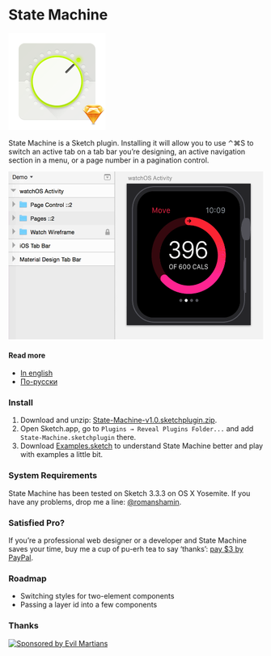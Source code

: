 # State Machine

<img width="192" height="192" src="images/state-machine-icon@2x.png" title="State Machine Icon">

State Machine is a Sketch plugin. Installing it will allow you to use ⌃⌘S to switch an active tab on a tab bar you’re designing, an active navigation section in a menu, or a page number in a pagination control.

<img width="522" height="332" src="images/state-machine-demo@2x.gif" title="Demonstration">

#### Read more

* [In english]
* [По-русски]

[In english]: https://medium.com/@romanshamin/3337b8776b49
[По-русски]: https://medium.com/@romanshamin/bb453f46a788

### Install

1. Download and unzip: [State-Machine-v1.0.sketchplugin.zip].
2. Open Sketch.app, go to `Plugins → Reveal Plugins Folder...` and add `State-Machine.sketchplugin` there.
3. Download [Examples.sketch] to understand State Machine better and play with examples a little bit.

[State-Machine-v1.0.sketchplugin.zip]: https://cdn.rawgit.com/romashamin/statemachine-sketch/master/State-Machine-v1.0.sketchplugin.zip
[Examples.sketch]: https://cdn.rawgit.com/romashamin/statemachine-sketch/master/Examples.sketch

### System Requirements

State Machine has been tested on Sketch 3.3.3 on OS X Yosemite. If you have any problems, drop me a line: [@romanshamin].

[@romanshamin]: https://twitter.com/romanshamin

### Satisfied Pro?

If you’re a professional web designer or a developer and State Machine saves your time, buy me a cup of pu-erh tea to say ‘thanks’: [pay $3 by PayPal].

[pay $3 by PayPal]: https://www.paypal.com/cgi-bin/webscr?cmd=_s-xclick&hosted_button_id=AWYVPVCBHEJXA

### Roadmap

* Switching styles for two-element components
* Passing a layer id into a few components

### Thanks

<a href="https://evilmartians.com/?utm_source=state-machine">
<img src="https://evilmartians.com/badges/sponsored-by-evil-martians.svg" alt="Sponsored by Evil Martians" width="236" height="54"></a>
